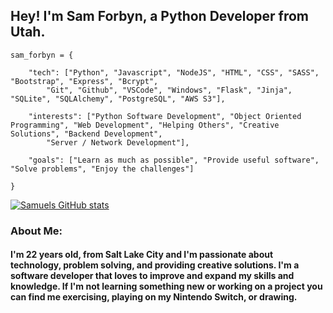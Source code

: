 ## Hey! I'm Sam Forbyn, a Python Developer from Utah.
```
sam_forbyn = {

    "tech": ["Python", "Javascript", "NodeJS", "HTML", "CSS", "SASS", "Bootstrap", "Express", "Bcrypt", 
        "Git", "Github", "VSCode", "Windows", "Flask", "Jinja", "SQLite", "SQLAlchemy", "PostgreSQL", "AWS S3"],
        
    "interests": ["Python Software Development", "Object Oriented Programming", "Web Development", "Helping Others", "Creative Solutions", "Backend Development",
        "Server / Network Development"],
        
    "goals": ["Learn as much as possible", "Provide useful software", "Solve problems", "Enjoy the challenges"]
    
}
```
[![Samuels GitHub stats](https://github-readme-stats.vercel.app/api?username=samforbyn&hide=contribs&theme=tokyonight)](https://github.com/samforbyn/github-readme-stats)


### About Me:
#### I'm 22 years old, from Salt Lake City and I'm passionate about technology, problem solving, and providing creative solutions. I'm a software developer that loves to improve and expand my skills and knowledge. If I'm not learning something new or working on a project you can find me exercising, playing on my Nintendo Switch, or drawing.
